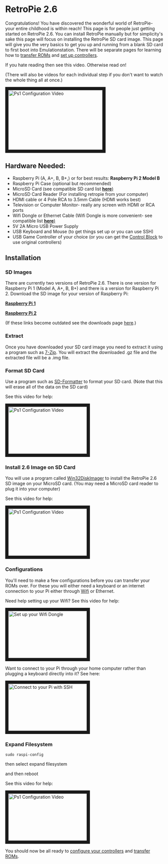 # RetroPie 2.6

Congratulations! You have discovered the wonderful world of RetroPie- your entire childhood is within reach! This page is for people just getting started on RetroPie 2.6. You can install RetroPie manually but for simplicity's sake this page will focus on installing the RetroPie SD card image. This page will give you the very basics to get you up and running from a blank SD card to first boot into Emulationstation. There will be separate pages for learning how to [transfer ROMs](https://github.com/petrockblog/RetroPie-Setup/wiki/How-to-get-ROMs-on-the-SD-card) and [set up controllers](https://github.com/petrockblog/RetroPie-Setup/wiki/RetroArch-Configuration).

If you hate reading then see this video. Otherwise read on! 

(There will also be videos for each individual step if you don't want to watch the whole thing all at once.)

<a href="https://www.youtube.com/watch?v=ySoTQhQqZdI
" target="_blank"><img src="https://i.ytimg.com/vi_webp/ySoTQhQqZdI/mqdefault.webp" 
alt="Ps1 Configuration Video" width="300" height="190" border="10" /></a>

## Hardware Needed:

 * Raspberry Pi (A, A+, B, B+,) or for best results: **Raspberry Pi 2 Model B**
 * Raspberry Pi Case (optional but recommended)
 * MicroSD Card (see compatible SD card list [**here**)](http://elinux.org/RPi_SD_cards)
 * MicroSD Card Reader (For installing retropie from your computer)
 * HDMI cable or 4 Pole RCA to 3.5mm Cable (HDMI works best)
 * Television or Computer Monitor- really any screen with HDMI or RCA ports
 * Wifi Dongle or Ethernet Cable (Wifi Dongle is more convenient- see compatible list [**here**)](http://elinux.org/RPi_USB_Wi-Fi_Adapters)
 * 5V 2A Micro USB Power Supply
 * USB Keyboard and Mouse (to get things set up or you can use SSH)
 * USB Game Controller of your choice (or you can get the [Control Block](http://blog.petrockblock.com/2014/12/29/controlblock-power-switch-and-io-for-the-raspberry-pi/) to use original controllers)

## Installation

### SD Images

There are currently two versions of RetroPie 2.6. There is one version for Raspberry Pi 1 (Model A, A+, B, B+) and there is a version for Raspberry Pi 2. Download the SD image for your version of Raspberry Pi:

**[Raspberry Pi 1](http://blog.petrockblock.com/retropie/retropie-downloads/retropie-project-sd-card-image-for-raspberry-pi-1/)**

**[Raspberry Pi 2](http://blog.petrockblock.com/retropie/retropie-downloads/download-info/retropie-sd-card-image-for-rpi-version-2/)**

(If these links become outdated see the downloads page [here](http://blog.petrockblock.com/retropie/retropie-downloads/).)

### Extract

Once you have downloaded your SD card image you need to extract it using a program such as [7-Zip](http://www.7-zip.org/). You will extract the downloaded .gz file and the extracted file will be a .img file.

### Format SD Card

Use a program such as [SD-Formatter](https://www.sdcard.org/downloads/formatter_4/) to format your SD card. (Note that this will erase all of the data on the SD card)

See this video for help:

<a href="https://www.youtube.com/watch?v=YdCzn4kTTO0
" target="_blank"><img src="https://i.ytimg.com/vi_webp/YdCzn4kTTO0/mqdefault.webp" 
alt="Ps1 Configuration Video" width="250" height="150" border="10" /></a>

### Install 2.6 Image on SD Card

You will use a program called [Win32DiskImager](http://sourceforge.net/projects/win32diskimager/) to install the RetroPie 2.6 SD image on your MicroSD card. (You may need a MicroSD card reader to plug it into your computer)

See this video for help:

<a href="https://www.youtube.com/watch?v=gr52HC3V_Lg
" target="_blank"><img src="https://i.ytimg.com/vi_webp/gr52HC3V_Lg/mqdefault.webp" 
alt="Ps1 Configuration Video" width="250" height="150" border="10" /></a>

### Configurations

You'll need to make a few configurations before you can transfer your ROMs over. For these you will either need a keyboard or an internet connection to your Pi either through [Wifi](https://github.com/petrockblog/RetroPie-Setup/wiki/Setting-Up-Wifi) or Ethernet. 

Need help setting up your Wifi? See this video for help:

<a href="https://www.youtube.com/watch?v=hXzPJMAJAac
" target="_blank"><img src="https://i.ytimg.com/vi_webp/gr52HC3V_Lg/mqdefault.webp" 
alt="Set up your Wifi Dongle" width="250" height="150" border="10" /></a>

Want to connect to your Pi through your home computer rather than plugging a keyboard directly into it? See here:

<a href="https://www.youtube.com/watch?v=RyNii3UcHPw
" target="_blank"><img src="https://i.ytimg.com/vi_webp/gr52HC3V_Lg/mqdefault.webp" 
alt="Connect to your Pi with SSH" width="250" height="150" border="10" /></a>

### Expand Filesystem

`sudo raspi-config`

then select expand filesystem

and then reboot

See this video for help:

<a href="https://www.youtube.com/watch?v=ujYsnm-Zr4o
" target="_blank"><img src="https://i.ytimg.com/vi_webp/ujYsnm-Zr4o/mqdefault.webp" 
alt="Ps1 Configuration Video" width="250" height="150" border="10" /></a>

You should now be all ready to [configure your controllers](https://github.com/petrockblog/RetroPie-Setup/wiki/RetroArch-Configuration) and [transfer ROMs](https://github.com/petrockblog/RetroPie-Setup/wiki/How-to-get-ROMs-on-the-SD-card).